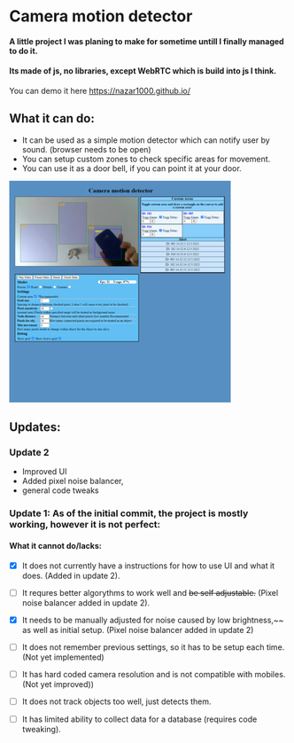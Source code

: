 # Camera motion detector
#### A little project I was planing to make for sometime untill I finally managed to do it. 
#### Its made of js, no libraries, except WebRTC which is build into js I think.

You can demo it here https://nazar1000.github.io/

## What it can do:
- It can be used as a simple motion detector which can notify user by sound. (browser needs to be open)
- You can setup custom zones to check specific areas for movement.
- You can use it as a door bell, if you can point it at your door.


![Camera motion detector image](camera-motion-detector.png)

## Updates:

### Update 2
- Improved UI
- Added pixel noise balancer, 
- general code tweaks


### Update 1: As of the initial commit, the project is mostly working, however it is not perfect:

#### What it cannot do/lacks:
- [x] It does not currently have a instructions for how to use UI and what it does. (Added in update 2).
- [ ] It requres better algorythms to work well and ~~be self adjustable.~~ (Pixel noise balancer added in update 2).
- [x] It needs to be manually adjusted for noise caused by low brightness,~~ as well as initial setup. (Pixel noise balancer added in update 2)
- [ ] It does not remember previous settings, so it has to be setup each time. (Not yet implemented)
- [ ] It has hard coded camera resolution and is not compatible with mobiles. (Not yet improved))
- [ ] It does not track objects too well, just detects them.
- [ ] It has limited ability to collect data for a database (requires code tweaking).


